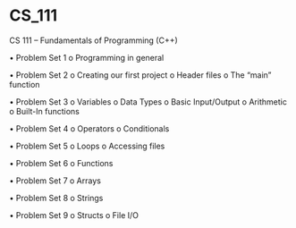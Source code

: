 # CS_111
CS 111 – Fundamentals of Programming (C++)

•	Problem Set 1
  o	Programming in general
  
•	Problem Set 2
  o	Creating our first project
  o	Header files
  o	The “main” function
  
•	Problem Set 3
  o	Variables
  o	Data Types
  o	Basic Input/Output
  o	Arithmetic
  o	Built-In functions
  
•	Problem Set 4
  o	Operators
  o	Conditionals
  
•	Problem Set 5
  o	Loops
  o	Accessing files
  
•	Problem Set 6
  o	Functions
  
•	Problem Set 7
  o	Arrays
  
•	Problem Set 8
  o	Strings
  
•	Problem Set 9
  o	Structs
  o	File I/O
